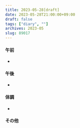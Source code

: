 ```yaml
---
title: 2023-05-28[draft]
date: 2023-05-28T21:00:00+09:00
draft: false
tags: ["diary", ""]
archives: 2023-05
slug: 89017
---
```

#### 午前
- 
#### 午後
- 
#### 体調
- 
#### その他